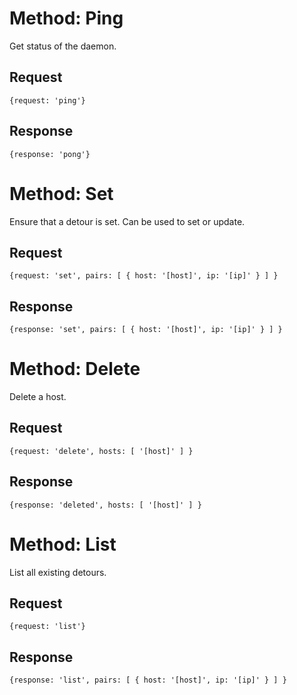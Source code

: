 # Method: Ping #

Get status of the daemon.

## Request ##
    {request: 'ping'}

## Response ##
    {response: 'pong'}

# Method: Set #

Ensure that a detour is set. Can be used to set or update.

## Request ##
    {request: 'set', pairs: [ { host: '[host]', ip: '[ip]' } ] }

## Response ##
    {response: 'set', pairs: [ { host: '[host]', ip: '[ip]' } ] }

# Method: Delete ##

Delete a host.

## Request ##
    {request: 'delete', hosts: [ '[host]' ] }

## Response ##
    {response: 'deleted', hosts: [ '[host]' ] }

# Method: List #

List all existing detours.

## Request ##
    {request: 'list'}
## Response ##
    {response: 'list', pairs: [ { host: '[host]', ip: '[ip]' } ] }
